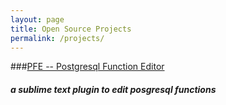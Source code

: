 ```yaml
---
layout: page
title: Open Source Projects
permalink: /projects/
---
```




###[PFE -- Postgresql Function Editor](http://danmanstx.github.io/pfe/)

##### a sublime text plugin to edit posgresql functions